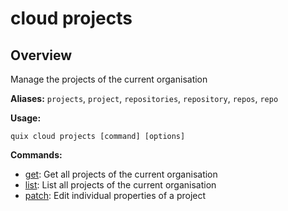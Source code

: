# cloud projects

## Overview

Manage the projects of the current organisation

**Aliases:** `projects`, `project`, `repositories`, `repository`, `repos`, `repo`

**Usage:**

```
quix cloud projects [command] [options]
```

**Commands:**

- [get](get.md): Get all projects of the current organisation
- [list](list.md): List all projects of the current organisation
- [patch](patch.md): Edit individual properties of a project

